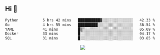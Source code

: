 ## Hi 👋

<!--START_SECTION:waka-->

```txt
Python           5 hrs 42 mins   ██████████▓░░░░░░░░░░░░░░   42.33 %
Go               4 hrs 55 mins   █████████░░░░░░░░░░░░░░░░   36.54 %
YAML             41 mins         █▒░░░░░░░░░░░░░░░░░░░░░░░   05.09 %
Docker           33 mins         █░░░░░░░░░░░░░░░░░░░░░░░░   04.17 %
SQL              31 mins         █░░░░░░░░░░░░░░░░░░░░░░░░   03.85 %
```

<!--END_SECTION:waka-->

<p align="center">
  <a href="https://wakatime.com/@d93f0e24-e3ad-4f8d-9b8b-385bab9124f6">
    <img src="https://wakatime.com/badge/user/d93f0e24-e3ad-4f8d-9b8b-385bab9124f6.svg" />
  </a>
</p>
